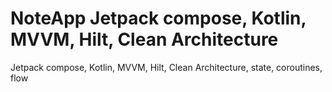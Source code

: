 # NoteApp Jetpack compose, Kotlin, MVVM, Hilt, Clean Architecture
Jetpack compose, Kotlin, MVVM, Hilt, Clean Architecture, state, coroutines, flow
